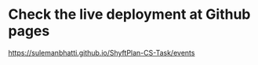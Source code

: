 # Check the live deployment at Github pages

https://sulemanbhatti.github.io/ShyftPlan-CS-Task/events
